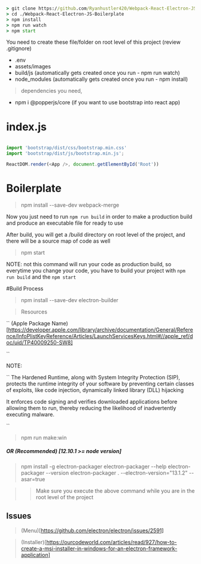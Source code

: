 ```cmd

> git clone https://github.com/Ryanhustler420/Webpack-React-Electron-JS-Boilerplate.git
> cd ./Webpack-React-Electron-JS-Boilerplate
> npm install
> npm run watch
> npm start

```

You need to create these file/folder on root level of this project (review .gitignore)

- .env
- assets/images
- build/js (automatically gets created once you run - npm run watch)
- node_modules (automatically gets created once you run - npm install)


> dependencies you need,

- npm i @popperjs/core (if you want to use bootstrap into react app)

# index.js
```js

import 'bootstrap/dist/css/bootstrap.min.css'
import 'bootstrap/dist/js/bootstrap.min.js';

ReactDOM.render(<App />, document.getElementById('Root'))

```

# Boilerplate

> npm install --save-dev webpack-merge

Now you just need to run `npm run build` in order to make a production build and produce an executable file for ready to use

After build, you will get a /build directory on root level of the project, and there will be a source map of code as well

> npm start

NOTE: not this command will run your code as production build, so everytime you change your code, you have to build your project with `npm run build` and the `npm start`


#Build Process

> npm install --save-dev electron-builder

> Resources

``
(Apple Package Name)[https://developer.apple.com/library/archive/documentation/General/Reference/InfoPlistKeyReference/Articles/LaunchServicesKeys.html#//apple_ref/doc/uid/TP40009250-SW8]

``

NOTE:

``
The Hardened Runtime, along with System Integrity Protection (SIP),
protects the runtime integrity of your software by preventing certain classes of
exploits, like code injection, dynamically linked library (DLL) hijacking

It enforces code signing and verifies downloaded applications before allowing them to run, thereby reducing the likelihood of inadvertently executing malware.

``
> npm run make:win

##### OR (Recommended) [12.10.1 >= node version]

> npm install -g electron-packager
> electron-packager --help
> electron-packager --version
> electron-packager . --electron-version="13.1.2" --asar=true

>> Make sure you execute the above command while you are in the root level of the project

## Issues

> (Menu)[https://github.com/electron/electron/issues/2591]

> (Installer)[https://ourcodeworld.com/articles/read/927/how-to-create-a-msi-installer-in-windows-for-an-electron-framework-application]
